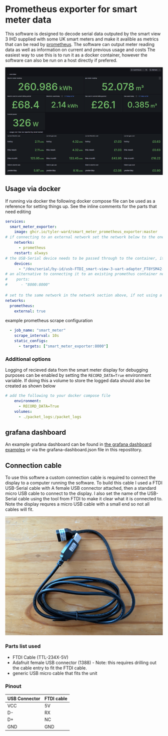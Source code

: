 Prometheus exporter for smart meter data
========================================

This software is designed to decode serial data outputed by the smart view 3 IHD supplied with some UK smart meters and make it avalible as metrics that can be read by [prometheus](https://prometheus.io/).
The software can output meter reading data as well as information on current and previous usage and costs
The easiest way to use this is to run it as a docker container, however the software can also be run on a host directly if prefered.

![Dashboard](images/dashboard.png "Grafana dashboard")

## Usage via docker

If running via docker the following docker compose file can be used as a reference for setting things up. See the inline comments for the parts that need editing

``` yml
services:
  smart_meter_exporter:
    image: ghcr.io/tyler-ward/smart_meter_prometheus_exporter:master
# if connecting to an external network set the network below to the one used by your prometheus instance
    networks:
      - prometheus
    restart: always
# the USB-Serial device needs to be passed through to the container, it is recomended to pass the device through by ID to avoid issues should it get enumerated in a differnt order after a reboot
    devices:
      - "/dev/serial/by-id/usb-FTDI_smart-view-3-uart-adapter_FT8YSM42-if00-port0:/dev/ttyUSB0"
# an alternative to connecting it to an existing promethus container network is to publish the metrics to a port on the host
#    ports:
#      - "8000:8000"

# set to the same network in the network section above, if not using a docker network for prometheus this section can be removed
networks:
  prometheus:
    external: true

```

example prometheus scrape configuration

``` yml
  - job_name: "smart_meter"
    scrape_interval: 10s
    static_configs:
      - targets: ["smart_meter_exporter:8000"]
```

### Additional options

Logging of recieved data from the smart meter display for debugging purposes can be enabled by setting the ```RECORD_DATA=True``` environment variable. If doing this a volume to store the logged data should also be created as shown below

``` yml
# add the following to your docker compose file
    environment:
      - RECORD_DATA=True
    volumes:
      - ./packet_logs:/packet_logs
```

## grafana dashboard

An example grafana dashboard can be found in [the grafana dashboard examples][grafana-dashboard] or via the grafana-dashboard.json file in this repostitory.

## Connection cable

To use this softwre a custom connection cable is required to connect the display to a computer running the software.
To build this cable I used a FTDI USB-Serial cable with A female USB connector attached, then a standard micro USB cable to connect to the display.
I also set the name of the USB-Serial cable using the tool from FTDI to make it clear what it is connected to.
Note the display requres a micro USB cable with a small end so not all cables will fit.

![USB-UART cable](images/serial-cable.jpg "USB-UART cable")

### Parts list used

* FTDI Cable (TTL-234X-5V)
* Adafruit female USB connector (1388) - Note: this requires drilling out the cable entry to fit the FTDI cable.
* generic USB micro cable that fits the unit

### Pinout

| USB Connector | FTDI cable |
| ------------- | ---------- |
| VCC           | 5V         |
| D-            | RX         |
| D+            | NC         |
| GND           | GND        |



[grafana-dashboard]: https://grafana.com/grafana/dashboards/23295